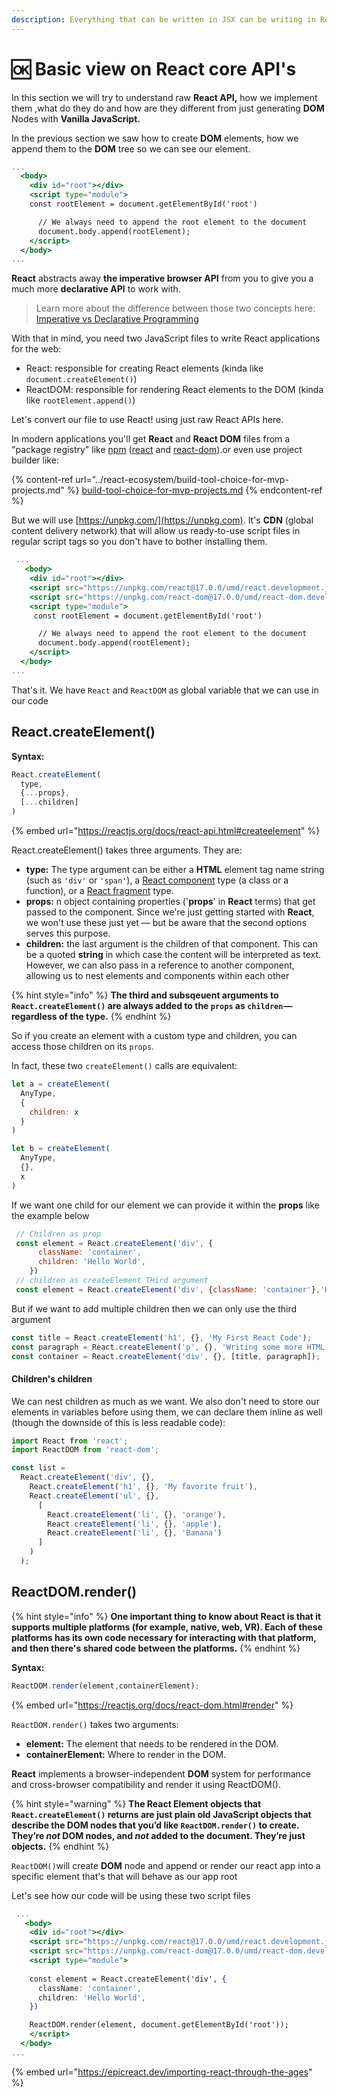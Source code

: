 ```yaml
---
description: Everything that can be written in JSX can be writing in React core API's
---
```


# 🆗 Basic view on React core API's

In this section we will try to understand raw **React API,** how we implement them ,what do they do and how are they different from just generating **DOM** Nodes with **Vanilla JavaScript.**

In the previous section we saw how to create **DOM** elements, how we append them to the **DOM** tree so we can see our element.

```jsx
...
  <body>
    <div id="root"></div>
    <script type="module">
    const rootElement = document.getElementById('root')

      // We always need to append the root element to the document
      document.body.append(rootElement);
    </script>
  </body>
...
```

**React** abstracts away **the imperative browser API** from you to give you a much more **declarative API** to work with.

> Learn more about the difference between those two concepts here: [Imperative vs Declarative Programming](https://tylermcginnis.com/imperative-vs-declarative-programming/)

With that in mind, you need two JavaScript files to write React applications for the web:

* React: responsible for creating React elements (kinda like `document.createElement()`)
* ReactDOM: responsible for rendering React elements to the DOM (kinda like `rootElement.append()`)

Let's convert our file to use React! using just raw React APIs here.

In modern applications you'll get **React** and **React DOM** files from a "package registry" like [npm](https://npmjs.com) ([react](https://npm.im/react) and [react-dom](https://npm.im/react-dom)).or even use project builder like:

{% content-ref url="../react-ecosystem/build-tool-choice-for-mvp-projects.md" %}
[build-tool-choice-for-mvp-projects.md](../react-ecosystem/build-tool-choice-for-mvp-projects.md)
{% endcontent-ref %}

But we will use [https://unpkg.com/](https://unpkg.com). It's **CDN** (global content delivery network) that will allow us ready-to-use script files in regular script tags so you don't have to bother installing them.&#x20;

```jsx
 ...
   <body>
    <div id="root"></div>
    <script src="https://unpkg.com/react@17.0.0/umd/react.development.js"></script>
    <script src="https://unpkg.com/react-dom@17.0.0/umd/react-dom.development.js"></script>
    <script type="module">
     const rootElement = document.getElementById('root')

      // We always need to append the root element to the document
      document.body.append(rootElement);
    </script>
  </body>
...
```

That's it. We have `React` and `ReactDOM` as global variable that we can use in our code

## React.createElement() <a href="#createelement" id="createelement"></a>

**Syntax:**

```jsx
React.createElement(
  type,
  {...props},
  [...children]
)
```

{% embed url="https://reactjs.org/docs/react-api.html#createelement" %}

React.createElement() takes three arguments. They are:

* **type:**  The type argument can be either a **HTML** element tag name string (such as `'div'` or `'span'`), a [React component](https://reactjs.org/docs/components-and-props.html) type (a class or a function), or a [React fragment](https://reactjs.org/docs/react-api.html#reactfragment) type.
* **props:** n object containing properties ('**props**' in **React** terms) that get passed to the component. Since we're just getting started with **React**, we won't use these just yet — but be aware that the second options serves this purpose.
* **children:** the last argument is the children of that component. This can be a quoted **string** in which case the content will be interpreted as text. However, we can also pass in a reference to another component, allowing us to nest elements and components within each other&#x20;

{% hint style="info" %}
**The third and subsqeuent arguments to `React.createElement()` are always added to the `props` as `children` — regardless of the type.**
{% endhint %}

So if you create an element with a custom type and children, you can access those children on its `props`.

In fact, these two `createElement()` calls are equivalent:

```jsx
let a = createElement(
  AnyType,
  {
    children: x
  }
)

let b = createElement(
  AnyType,
  {},
  x
)
```

If we want one child for our element we can provide it within the **props** like the example below

```jsx
 // Children as prop
 const element = React.createElement('div', {
      className: 'container',
      children: 'Hello World',
    })
 // children as createElement THird argument   
 const element = React.createElement('div', {className: 'container'},'Hello World',)

```

But if we want to add multiple children then we can only use the third argument

```jsx
const title = React.createElement('h1', {}, 'My First React Code');
const paragraph = React.createElement('p', {}, 'Writing some more HTML. Cool stuff!');
const container = React.createElement('div', {}, [title, paragraph]);

```

#### Children's children <a href="#your-childrens-children" id="your-childrens-children"></a>

We can nest children as much as we want. We also don't need to store our elements in variables before using them, we can declare them inline as well (though the downside of this is less readable code):

```jsx
import React from 'react';
import ReactDOM from 'react-dom';

const list =
  React.createElement('div', {},
    React.createElement('h1', {}, 'My favorite fruit'),
    React.createElement('ul', {},
      [
        React.createElement('li', {}, 'orange'),
        React.createElement('li', {}, 'apple'),
        React.createElement('li', {}, 'Banana')
      ]
    )
  );
```

## ReactDOM.render() <a href="#createelement" id="createelement"></a>

{% hint style="info" %}
**One important thing to know about React is that it supports multiple platforms (for example, native, web, VR). Each of these platforms has its own code necessary for interacting with that platform, and then there's shared code between the platforms.**
{% endhint %}

**Syntax:**

```javascript
ReactDOM.render(element,containerElement);
```

{% embed url="https://reactjs.org/docs/react-dom.html#render" %}

`ReactDOM.render()` takes two arguments:

* **element:** The element that needs to be rendered in the DOM.
* **containerElement:** Where to render in the DOM.

**React** implements a browser-independent **DOM** system for performance and cross-browser compatibility and render it using ReactDOM().

{% hint style="warning" %}
**The React Element objects that `React.createElement()` returns are just plain old JavaScript objects that describe the DOM nodes that you’d like `ReactDOM.render()` to create. They’re **_**not**_** DOM nodes, and **_**not**_** added to the document. They’re just objects.**
{% endhint %}

`ReactDOM()`will create **DOM** node and append or render our react app into a specific element that's that will behave as our app root

Let's see how our code will be using these two script files&#x20;

```jsx
 ...
   <body>
    <div id="root"></div>
    <script src="https://unpkg.com/react@17.0.0/umd/react.development.js"></script>
    <script src="https://unpkg.com/react-dom@17.0.0/umd/react-dom.development.js"></script>
    <script type="module">
    
    const element = React.createElement('div', {
      className: 'container',
      children: 'Hello World',
    })

    ReactDOM.render(element, document.getElementById('root'));
    </script>
  </body>
...
```

{% embed url="https://epicreact.dev/importing-react-through-the-ages" %}

##
